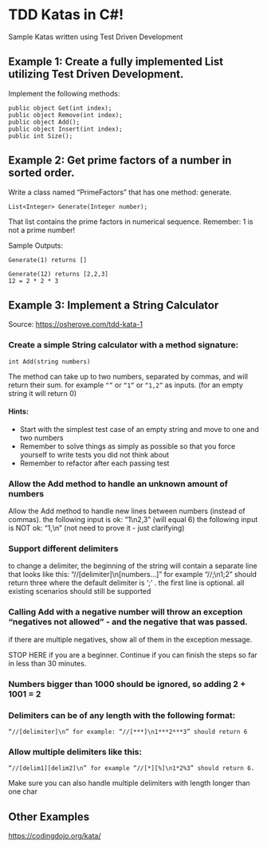 # TDD Katas in C#!
Sample Katas written using Test Driven Development

## Example 1: Create a fully implemented List utilizing Test Driven Development.
Implement the following methods:
```
public object Get(int index);
public object Remove(int index);
public object Add();
public object Insert(int index);
public int Size();
```
## Example 2: Get prime factors of a number in sorted order.
Write a class named “PrimeFactors” that has one method: generate.
```
List<Integer> Generate(Integer number);
```
That list contains the prime factors in numerical sequence.  Remember: 1 is not a prime number!

Sample Outputs:
```
Generate(1) returns []
```
```
Generate(12) returns [2,2,3]
12 = 2 * 2 * 3
```

## Example 3: Implement a String Calculator
Source: https://osherove.com/tdd-kata-1

### Create a simple String calculator with a method signature:
```
int Add(string numbers)
```
The method can take up to two numbers, separated by commas, and will return their sum. 
for example `“”` or `“1”` or `“1,2”` as inputs.
(for an empty string it will return 0) 

#### Hints:
* Start with the simplest test case of an empty string and move to one and two numbers
* Remember to solve things as simply as possible so that you force yourself to write tests you did not think about
* Remember to refactor after each passing test

### Allow the Add method to handle an unknown amount of numbers
Allow the Add method to handle new lines between numbers (instead of commas).
the following input is ok: “1\n2,3” (will equal 6)
the following input is NOT ok: “1,\n” (not need to prove it - just clarifying)

### Support different delimiters
to change a delimiter, the beginning of the string will contain a separate line that looks like this: “//[delimiter]\n[numbers…]” for example “//;\n1;2” should return three where the default delimiter is ‘;’ .
the first line is optional. all existing scenarios should still be supported

### Calling Add with a negative number will throw an exception “negatives not allowed” - and the negative that was passed. 
if there are multiple negatives, show all of them in the exception message.

STOP HERE if you are a beginner. Continue if you can finish the steps so far in less than 30 minutes.

### Numbers bigger than 1000 should be ignored, so adding 2 + 1001 = 2

### Delimiters can be of any length with the following format: 
```
“//[delimiter]\n” for example: “//[***]\n1***2***3” should return 6
```

### Allow multiple delimiters like this: 
```
“//[delim1][delim2]\n” for example “//[*][%]\n1*2%3” should return 6.
```
Make sure you can also handle multiple delimiters with length longer than one char

## Other Examples
https://codingdojo.org/kata/
